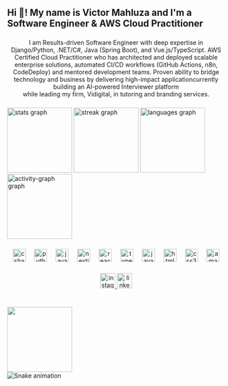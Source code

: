 <h2 align="left">Hi 👋! My name is Victor Mahluza and I'm a Software Engineer & AWS Cloud Practitioner</h2>

###

<p align="center">I am Results-driven Software Engineer with deep expertise in Django/Python, .NET/C#, Java (Spring Boot), and Vue.js/TypeScript. AWS Certified Cloud Practitioner who has architected and deployed scalable enterprise solutions, automated CI/CD workflows (GitHub Actions, n8n, CodeDeploy) and mentored development teams. Proven ability to bridge technology and business by delivering high-impact applicationcurrently building an AI-powered Interviewer platform<br>while leading my firm, Vidigital, in tutoring and branding services.</p>

###

<div align="left">
  <img src="https://github-readme-stats.vercel.app/api?username=VMahluza&hide_title=false&hide_rank=false&show_icons=true&include_all_commits=false&count_private=false&disable_animations=false&theme=github_dark&locale=en&hide_border=true&custom_title=STATS" height="150" alt="stats graph"  />
  <img src="https://streak-stats.demolab.com?user=VMahluza&locale=en&mode=daily&theme=github_dark&hide_border=true&border_radius=1&date_format=j%20M%5B%20Y%5D" height="150" alt="streak graph"  />
  <img src="https://github-readme-stats.vercel.app/api/top-langs?username=VMahluza&locale=en&hide_title=false&layout=compact&card_width=320&langs_count=100&theme=github_dark&hide_border=true&custom_title=LANGAUGES" height="150" alt="languages graph"  />
  <img src="https://github-readme-activity-graph.vercel.app/graph?username=VMahluza&theme=github-dark&area=true&hide_border=true&hide_title=false&custom_title=CONTRIBUTIONS%20VS%20DAYS" height="150" alt="activity-graph graph"  />
</div>

###

<div align="center">
  <img src="https://cdn.jsdelivr.net/gh/devicons/devicon/icons/csharp/csharp-original.svg" height="30" alt="csharp logo"  />
  <img width="12" />
  <img src="https://cdn.jsdelivr.net/gh/devicons/devicon/icons/python/python-original.svg" height="30" alt="python logo"  />
  <img width="12" />
  <img src="https://cdn.jsdelivr.net/gh/devicons/devicon/icons/java/java-original.svg" height="30" alt="java logo"  />
  <img width="12" />
  <img src="https://cdn.jsdelivr.net/gh/devicons/devicon/icons/nextjs/nextjs-original.svg" height="30" alt="nextjs logo"  />
  <img width="12" />
  <img src="https://cdn.jsdelivr.net/gh/devicons/devicon/icons/react/react-original.svg" height="30" alt="react logo"  />
  <img width="12" />
  <img src="https://cdn.jsdelivr.net/gh/devicons/devicon/icons/typescript/typescript-original.svg" height="30" alt="typescript logo"  />
  <img width="12" />
  <img src="https://cdn.jsdelivr.net/gh/devicons/devicon/icons/javascript/javascript-original.svg" height="30" alt="javascript logo"  />
  <img width="12" />
  <img src="https://cdn.jsdelivr.net/gh/devicons/devicon/icons/html5/html5-original.svg" height="30" alt="html5 logo"  />
  <img width="12" />
  <img src="https://cdn.jsdelivr.net/gh/devicons/devicon/icons/css3/css3-original.svg" height="30" alt="css3 logo"  />
  <img width="12" />
  <img src="https://cdn.jsdelivr.net/gh/devicons/devicon/icons/amazonwebservices/amazonwebservices-line-wordmark.svg" height="30" alt="amazonwebservices logo"  />
</div>

###

<div align="center">
  <a href="https://www.instagram.com/victortkmahluza?utm_source=qr&igsh=MWZxdTB4c294b2Vi" target="_blank">
    <img src="https://img.shields.io/static/v1?message=Instagram&logo=instagram&label=&color=E4405F&logoColor=white&labelColor=&style=flat" height="35" alt="instagram logo"  />
  </a>
  <img src="https://img.shields.io/static/v1?message=LinkedIn&logo=linkedin&label=&color=0077B5&logoColor=white&labelColor=&style=flat" height="35" alt="linkedin logo"  />
</div>

###

<br clear="both">

<img align="left" height="150" src="https://media4.giphy.com/media/v1.Y2lkPTc5MGI3NjExcW9uc254aGdoeDhyOXc3M2pkYjZzNHFzdDRxczBqa3QxZzVwaXJxOCZlcD12MV9pbnRlcm5hbF9naWZfYnlfaWQmY3Q9Zw/1qGaYAEAk7eOA/giphy.gif"  />

###

<br clear="both">

<img src="https://raw.githubusercontent.com/VMahluza/VMahluza/output/snake.svg" alt="Snake animation" />

###
